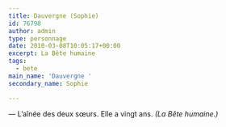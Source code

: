 ```yaml
---
title: Dauvergne (Sophie)
id: 76798
author: admin
type: personnage
date: 2010-03-08T10:05:17+00:00
excerpt: La Bête humaine
tags:
  - bete
main_name: 'Dauvergne '
secondary_name: Sophie

---
```

— L&rsquo;aînée des deux sœurs. Elle a vingt ans. _(La Bête humaine.)_
